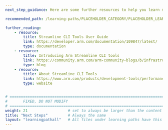 ```yaml
---
next_step_guidance: Here are some further resources to help you learn more.

recommended_path: /learning-paths/PLACEHOLDER_CATEGORY/PLACEHOLDER_LEARNING_PATH/

further_reading:
    - resource:
        title: Streamline CLI Tools User Guide 
        link: https://developer.arm.com/documentation/109847/latest/
        type: documentation
    - resource:
        title: Introducing Arm Streamline CLI tools 
        link: https://community.arm.com/arm-community-blogs/b/infrastructure-solutions-blog
        type: blog
    - resource:
        title: About Streamline CLI Tools
        link: https://www.arm.com/products/development-tools/performance/streamline-cli
        type: website


# ================================================================================
#       FIXED, DO NOT MODIFY
# ================================================================================
weight: 21                  # set to always be larger than the content in this path, and one more than 'review'
title: "Next Steps"         # Always the same
layout: "learningpathall"   # All files under learning paths have this same wrapper
---
```

